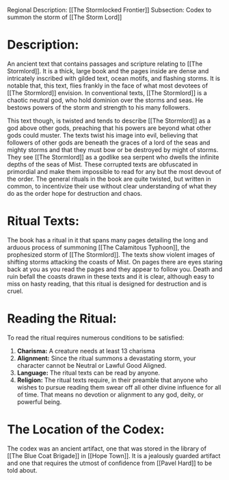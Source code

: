 Regional Description: [[The Stormlocked Frontier]]
Subsection: Codex to summon the storm of [[The Storm Lord]]
# Description:
An ancient text that contains passages and scripture relating to [[The Stormlord]]. It is a thick, large book and the pages inside are dense and intricately inscribed with gilded text, ocean motifs, and flashing storms. It is notable that, this text, flies frankly in the face of what most devotees of [[The Stormlord]] envision. In conventional texts, [[The Stormlord]] is a chaotic neutral god, who hold dominion over the storms and seas. He bestows powers of the storm and strength to his many followers. 

This text though, is twisted and tends to describe [[The Stormlord]] as a god above other gods, preaching that his powers are beyond what other gods could muster. The texts twist his image into evil, believing that followers of other gods are beneath the graces of a lord of the seas and mighty storms and that they must bow or be destroyed by might of storms. They see [[The Stormlord]] as a godlike sea serpent who dwells the infinite depths of the seas of Mist. These corrupted texts are obfuscated in primordial and make them impossible to read for any but the most devout of the order. The general rituals in the book are quite twisted, but written in common, to incentivize their use without clear understanding of what they do as the order hope for destruction and chaos. 
# Ritual Texts:
The book has a ritual in it that spans many pages detailing the long and arduous process of summoning [[The Calamitous Typhoon]], the prophesized storm of [[The Stormlord]]. The texts show violent images of shifting storms attacking the coasts of Mist. On pages there are eyes staring back at you as you read the pages and they appear to follow you. Death and ruin befall the coasts drawn in these texts and it is clear, although easy to miss on hasty reading, that this ritual is designed for destruction and is cruel. 
# Reading the Ritual:
To read the ritual requires numerous conditions to be satisfied:
1. **Charisma:** A creature needs at least 13 charisma
2. **Alignment:** Since the ritual summons a devastating storm, your character cannot be Neutral or Lawful Good Aligned.
3. **Language:** The ritual texts can be read by anyone.
4. **Religion:** The ritual texts require, in their preamble that anyone who wishes to pursue reading them swear off all other divine influence for all of time. That means no devotion or alignment to any god, deity, or powerful being. 
# The Location of the Codex:
The codex was an ancient artifact, one that was stored in the library of [[The Blue Coat Brigade]] in [[Hope Town]]. It is a jealously guarded artifact and one that requires the utmost of confidence from [[Pavel Hard]] to be told about.